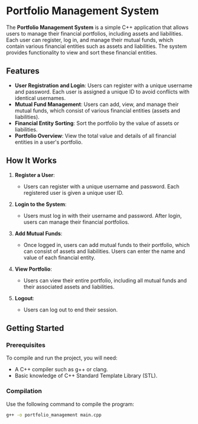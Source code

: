 # Portfolio Management System

The **Portfolio Management System** is a simple C++ application that allows users to manage their financial portfolios, including assets and liabilities. Each user can register, log in, and manage their mutual funds, which contain various financial entities such as assets and liabilities. The system provides functionality to view and sort these financial entities.

## Features

- **User Registration and Login**: Users can register with a unique username and password. Each user is assigned a unique ID to avoid conflicts with identical usernames.
- **Mutual Fund Management**: Users can add, view, and manage their mutual funds, which consist of various financial entities (assets and liabilities).
- **Financial Entity Sorting**: Sort the portfolio by the value of assets or liabilities.
- **Portfolio Overview**: View the total value and details of all financial entities in a user's portfolio.

## How It Works

1. **Register a User**: 
   - Users can register with a unique username and password. Each registered user is given a unique user ID.

2. **Login to the System**:
   - Users must log in with their username and password. After login, users can manage their financial portfolios.

3. **Add Mutual Funds**:
   - Once logged in, users can add mutual funds to their portfolio, which can consist of assets and liabilities. Users can enter the name and value of each financial entity.

4. **View Portfolio**:
   - Users can view their entire portfolio, including all mutual funds and their associated assets and liabilities.

5. **Logout**:
   - Users can log out to end their session.

## Getting Started

### Prerequisites

To compile and run the project, you will need:

- A C++ compiler such as g++ or clang.
- Basic knowledge of C++ Standard Template Library (STL).

### Compilation

Use the following command to compile the program:

```bash
g++ -o portfolio_management main.cpp
